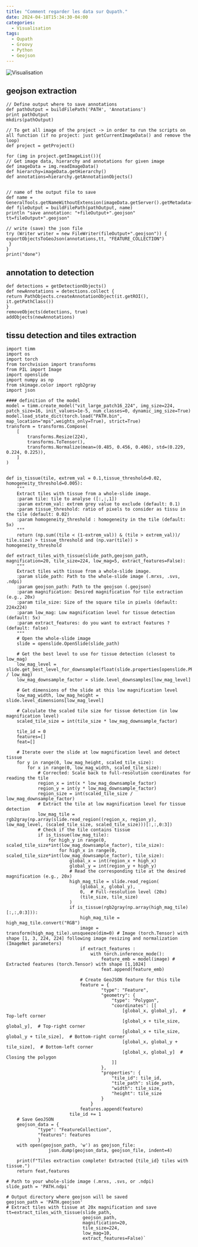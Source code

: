 ```yaml
---
title: "Comment regarder les data sur Qupath."
date: 2024-04-18T15:34:30-04:00
categories:
  - Visualisation
tags:
  - Qupath
  - Groovy
  - Python
  - Geojson
---
```

![Visualisation](/assets/images/visualisation.svg)

## geojson extraction

    // Define output where to save annotations
    def pathOutput = buildFilePath('PATH', 'Annotations')
    print pathOutput
    mkdirs(pathOutput)

    // To get all image of the project -> in order to run the scripts on all function (if no project: just getCurrentImageData() and remove the loop)
    def project = getProject()

    for (img in project.getImageList()){
    // Get image data, hierarchy and annotations for given image
    def imageData = img.readImageData()
    def hierarchy=imageData.getHierarchy()
    def annotations=hierarchy.getAnnotationObjects()


    // name of the output file to save
    def name = GeneralTools.getNameWithoutExtension(imageData.getServer().getMetadata().getName())
    def fileOutput = buildFilePath(pathOutput, name)
    println "save annotation: "+fileOutput+".geojson"
    tt=fileOutput+".geojson"

    // write (save) the json file
    try (Writer writer = new FileWriter(fileOutput+".geojson")) {
    exportObjectsToGeoJson(annotations,tt, "FEATURE_COLLECTION")
     }
    }
    print("done")

## annotation to detection
    def detections = getDetectionObjects()
    def newAnnotations = detections.collect {
    return PathObjects.createAnnotationObject(it.getROI(), it.getPathClass())
    }
    removeObjects(detections, true)
    addObjects(newAnnotations)

## tissu detection and tiles extraction

    import timm
    import os
    import torch
    from torchvision import transforms
    from PIL import Image
    import openslide
    import numpy as np
    from skimage.color import rgb2gray
    import json

    #### definition of the model
    model = timm.create_model("vit_large_patch16_224", img_size=224, patch_size=16, init_values=1e-5, num_classes=0, dynamic_img_size=True)
    model.load_state_dict(torch.load("PATH.bin", map_location="mps",weights_only=True), strict=True)
    transform = transforms.Compose(
        [
            transforms.Resize(224),
            transforms.ToTensor(),
            transforms.Normalize(mean=(0.485, 0.456, 0.406), std=(0.229, 0.224, 0.225)),
        ]
    )


    def is_tissue(tile, extrem_val = 0.1,tissue_threshold=0.02, homogeneity_threshold=0.005):
        """
        Extract tiles with tissue from a whole-slide image.
        :param tile: tile to analyse ([:,:,1])
        :param extrem_val: extrem grey value to exclude (default: 0.1)
        :param tissue_threshold: ratio of pixels to consider as tissu in the tile (default: 0.02)
        :param homogeneity_threshold : homogeneity in the tile (default: 5x)
        """
        return (np.sum((tile < (1-extrem_val)) & (tile > extrem_val))/ tile.size) > tissue_threshold and (np.var(tile)) > homogeneity_threshold

    def extract_tiles_with_tissue(slide_path,geojson_path, magnification=20, tile_size=224, low_mag=5, extract_features=False):
        """
        Extract tiles with tissue from a whole-slide image.
        :param slide_path: Path to the whole-slide image (.mrxs, .svs, .ndpi)
        :param geojson_path: Path to the geojson (.geojson)
        :param magnification: Desired magnification for tile extraction (e.g., 20x)
        :param tile_size: Size of the square tile in pixels (default: 224x224)
        :param low_mag: Low magnification level for tissue detection (default: 5x)
        :param extract_features: do you want to extract features ? (default: false)   
        """
        # Open the whole-slide image
        slide = openslide.OpenSlide(slide_path)
        
        # Get the best level to use for tissue detection (closest to low_mag)
        low_mag_level = slide.get_best_level_for_downsample(float(slide.properties[openslide.PROPERTY_NAME_OBJECTIVE_POWER]) / low_mag)
        low_mag_downsample_factor = slide.level_downsamples[low_mag_level]
        
        # Get dimensions of the slide at this low magnification level
        low_mag_width, low_mag_height = slide.level_dimensions[low_mag_level]
        
        # Calculate the scaled tile size for tissue detection (in low magnification level)
        scaled_tile_size = int(tile_size * low_mag_downsample_factor)
        
        tile_id = 0
        features=[]
        feat=[]

        # Iterate over the slide at low magnification level and detect tissue
        for y in range(0, low_mag_height, scaled_tile_size):
            for x in range(0, low_mag_width, scaled_tile_size):
                # Corrected: Scale back to full-resolution coordinates for reading the tile
                region_x = int(x * low_mag_downsample_factor)
                region_y = int(y * low_mag_downsample_factor)
                region_size = int(scaled_tile_size / low_mag_downsample_factor)
                # Extract the tile at low magnification level for tissue detection
                low_mag_tile = rgb2gray(np.array(slide.read_region((region_x, region_y), low_mag_level, (scaled_tile_size, scaled_tile_size)))[:,:,0:3])
                # Check if the tile contains tissue
                if is_tissue(low_mag_tile):
                    for high_y in range(0, scaled_tile_size*int(low_mag_downsample_factor), tile_size):
                        for high_x in range(0, scaled_tile_size*int(low_mag_downsample_factor), tile_size):
                            global_x = int(region_x + high_x)
                            global_y = int(region_y + high_y)
                            # Read the corresponding tile at the desired magnification (e.g., 20x)
                            high_mag_tile = slide.read_region(
                                (global_x, global_y),
                                0,  # Full-resolution level (20x)
                                (tile_size, tile_size)
                            )
                            if is_tissue(rgb2gray(np.array(high_mag_tile)[:,:,0:3])):
                                high_mag_tile = high_mag_tile.convert("RGB")
                                image = transform(high_mag_tile).unsqueeze(dim=0) # Image (torch.Tensor) with shape [1, 3, 224, 224] following image resizing and normalization (ImageNet parameters)
                                if extract_features :
                                    with torch.inference_mode():
                                        feature_emb = model(image) # Extracted features (torch.Tensor) with shape [1,1024]
                                        feat.append(feature_emb)
    
                                # Create GeoJSON feature for this tile
                                feature = {
                                        "type": "Feature",
                                        "geometry": {
                                            "type": "Polygon",
                                            "coordinates": [[
                                                [global_x, global_y],  # Top-left corner
                                                [global_x + tile_size, global_y],  # Top-right corner
                                                [global_x + tile_size, global_y + tile_size],  # Bottom-right corner
                                                [global_x, global_y + tile_size],  # Bottom-left corner
                                                [global_x, global_y]  # Closing the polygon
                                            ]]
                                        },
                                        "properties": {
                                            "tile_id": tile_id,
                                            "tile_path": slide_path,
                                            "width": tile_size,
                                            "height": tile_size
                                        }
                                    }
                                features.append(feature)
                            tile_id += 1
        # Save GeoJSON
        geojson_data = {
                "type": "FeatureCollection",
                "features": features
                }
        with open(geojson_path, 'w') as geojson_file:
                    json.dump(geojson_data, geojson_file, indent=4)
                            
        print(f"Tiles extraction complete! Extracted {tile_id} tiles with tissue.")
        return feat,features
        
    # Path to your whole-slide image (.mrxs, .svs, or .ndpi)
    slide_path = 'PATH.ndpi'
        
    # Output directory where geojson will be saved
    geojson_path = 'PATH.geojson' 
    # Extract tiles with tissue at 20x magnification and save
    tt=extract_tiles_with_tissue(slide_path, 
                                 geojson_path, 
                                 magnification=20, 
                                 tile_size=224, 
                                 low_mag=10, 
                                 extract_features=False)`

